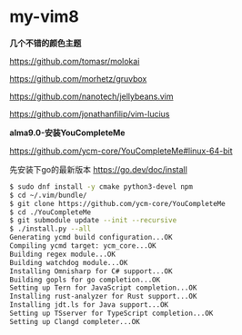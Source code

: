 # my-vim8
**几个不错的颜色主题**

https://github.com/tomasr/molokai

https://github.com/morhetz/gruvbox

https://github.com/nanotech/jellybeans.vim

https://github.com/jonathanfilip/vim-lucius


**alma9.0-安装YouCompleteMe**

https://github.com/ycm-core/YouCompleteMe#linux-64-bit

先安装下go的最新版本
https://go.dev/doc/install
```bash
$ sudo dnf install -y cmake python3-devel npm
$ cd ~/.vim/bundle/
$ git clone https://github.com/ycm-core/YouCompleteMe
$ cd ./YouCompleteMe
$ git submodule update --init --recursive
$ ./install.py --all
Generating ycmd build configuration...OK
Compiling ycmd target: ycm_core...OK
Building regex module...OK
Building watchdog module...OK
Installing Omnisharp for C# support...OK
Building gopls for go completion...OK
Setting up Tern for JavaScript completion...OK
Installing rust-analyzer for Rust support...OK
Installing jdt.ls for Java support...OK
Setting up TSserver for TypeScript completion...OK
Setting up Clangd completer...OK
```
